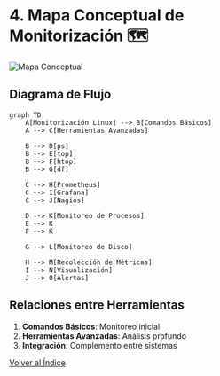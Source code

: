 # 4. Mapa Conceptual de Monitorización 🗺️

![Mapa Conceptual](/images/monitoring-concept-map.png)

## Diagrama de Flujo

```mermaid
graph TD
    A[Monitorización Linux] --> B[Comandos Básicos]
    A --> C[Herramientas Avanzadas]
    
    B --> D[ps]
    B --> E[top]
    B --> F[htop]
    B --> G[df]
    
    C --> H[Prometheus]
    C --> I[Grafana]
    C --> J[Nagios]
    
    D --> K[Monitoreo de Procesos]
    E --> K
    F --> K
    
    G --> L[Monitoreo de Disco]
    
    H --> M[Recolección de Métricas]
    I --> N[Visualización]
    J --> O[Alertas]
```


## Relaciones entre Herramientas

1. **Comandos Básicos**: Monitoreo inicial
2. **Herramientas Avanzadas**: Análisis profundo
3. **Integración**: Complemento entre sistemas


[Volver al Índice](/README.md)
